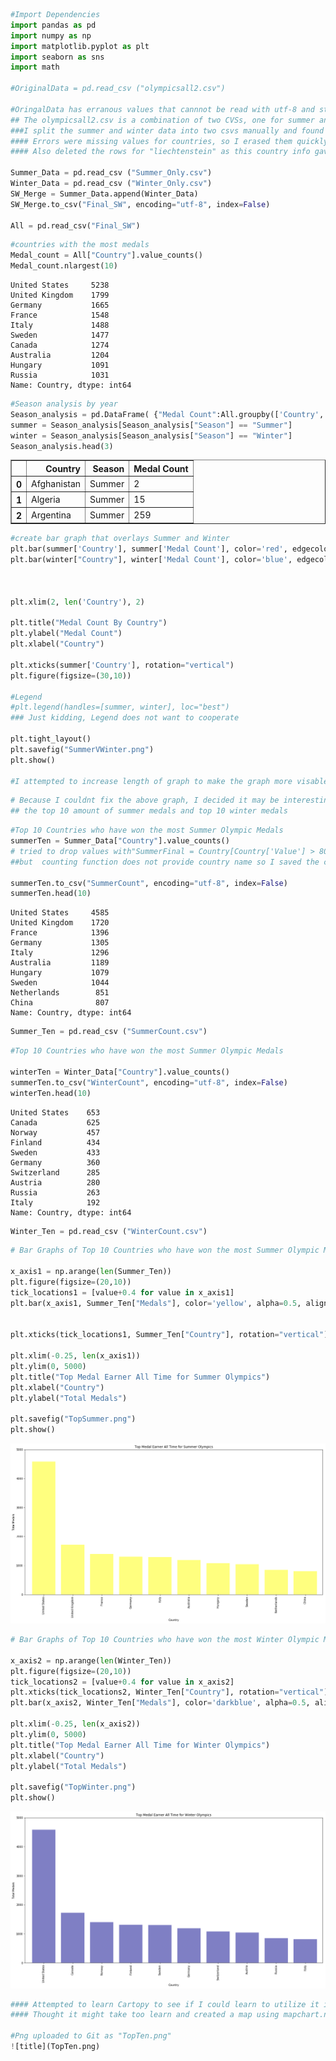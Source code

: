 

```python
#Import Dependencies
import pandas as pd
import numpy as np
import matplotlib.pyplot as plt
import seaborn as sns
import math

#OriginalData = pd.read_csv ("olympicsall2.csv")

#OringalData has erranous values that cannnot be read with utf-8 and still gave me problems when I tried ISO encoding
## The olympicsall2.csv is a combination of two CVSs, one for summer and one for winter information
###I split the summer and winter data into two csvs manually and found that the winter data had the errors in it
#### Errors were missing values for countries, so I erased them quickly by sorting excel sheet by alphabetical order
#### Also deleted the rows for "liechtenstein" as this country info gave me problems when I attempted to sort data

Summer_Data = pd.read_csv ("Summer_Only.csv")
Winter_Data = pd.read_csv ("Winter_Only.csv")
SW_Merge = Summer_Data.append(Winter_Data)
SW_Merge.to_csv("Final_SW", encoding="utf-8", index=False)

All = pd.read_csv("Final_SW")
```


```python
#countries with the most medals
Medal_count = All["Country"].value_counts()
Medal_count.nlargest(10)
```




    United States     5238
    United Kingdom    1799
    Germany           1665
    France            1548
    Italy             1488
    Sweden            1477
    Canada            1274
    Australia         1204
    Hungary           1091
    Russia            1031
    Name: Country, dtype: int64




```python
#Season analysis by year
Season_analysis = pd.DataFrame( {"Medal Count":All.groupby(['Country', 'Season']).size()} ).reset_index()
summer = Season_analysis[Season_analysis["Season"] == "Summer"]
winter = Season_analysis[Season_analysis["Season"] == "Winter"]
Season_analysis.head(3)
```




<div>
<style>
    .dataframe thead tr:only-child th {
        text-align: right;
    }

    .dataframe thead th {
        text-align: left;
    }

    .dataframe tbody tr th {
        vertical-align: top;
    }
</style>
<table border="1" class="dataframe">
  <thead>
    <tr style="text-align: right;">
      <th></th>
      <th>Country</th>
      <th>Season</th>
      <th>Medal Count</th>
    </tr>
  </thead>
  <tbody>
    <tr>
      <th>0</th>
      <td>Afghanistan</td>
      <td>Summer</td>
      <td>2</td>
    </tr>
    <tr>
      <th>1</th>
      <td>Algeria</td>
      <td>Summer</td>
      <td>15</td>
    </tr>
    <tr>
      <th>2</th>
      <td>Argentina</td>
      <td>Summer</td>
      <td>259</td>
    </tr>
  </tbody>
</table>
</div>




```python
#create bar graph that overlays Summer and Winter
plt.bar(summer['Country'], summer['Medal Count'], color='red', edgecolor="black", width=0.9)
plt.bar(winter["Country"], winter['Medal Count'], color='blue', edgecolor="black")



plt.xlim(2, len('Country'), 2)

plt.title("Medal Count By Country")
plt.ylabel("Medal Count")
plt.xlabel("Country")

plt.xticks(summer['Country'], rotation="vertical")
plt.figure(figsize=(30,10))

#Legend
#plt.legend(handles=[summer, winter], loc="best")
### Just kidding, Legend does not want to cooperate 

plt.tight_layout()
plt.savefig("SummerVWinter.png")
plt.show()

#I attempted to increase length of graph to make the graph more visable by changing figsize, but nothing worked
```


```python
# Because I couldnt fix the above graph, I decided it may be interesting to observe the trends of countried who earned 
## the top 10 amount of summer medals and top 10 winter medals 
```


```python
#Top 10 Countries who have won the most Summer Olympic Medals
summerTen = Summer_Data["Country"].value_counts()
# tried to drop values with"SummerFinal = Country[Country['Value'] > 806"
##but  counting function does not provide country name so I saved the csv with only medal count and manually added names

summerTen.to_csv("SummerCount", encoding="utf-8", index=False)
summerTen.head(10)
```




    United States     4585
    United Kingdom    1720
    France            1396
    Germany           1305
    Italy             1296
    Australia         1189
    Hungary           1079
    Sweden            1044
    Netherlands        851
    China              807
    Name: Country, dtype: int64




```python
Summer_Ten = pd.read_csv ("SummerCount.csv")
```


```python
#Top 10 Countries who have won the most Summer Olympic Medals

winterTen = Winter_Data["Country"].value_counts()
summerTen.to_csv("WinterCount", encoding="utf-8", index=False)
winterTen.head(10)
```




    United States    653
    Canada           625
    Norway           457
    Finland          434
    Sweden           433
    Germany          360
    Switzerland      285
    Austria          280
    Russia           263
    Italy            192
    Name: Country, dtype: int64




```python
Winter_Ten = pd.read_csv ("WinterCount.csv")
```


```python
# Bar Graphs of Top 10 Countries who have won the most Summer Olympic Medals

x_axis1 = np.arange(len(Summer_Ten))
plt.figure(figsize=(20,10))
tick_locations1 = [value+0.4 for value in x_axis1]
plt.bar(x_axis1, Summer_Ten["Medals"], color='yellow', alpha=0.5, align="edge")


plt.xticks(tick_locations1, Summer_Ten["Country"], rotation="vertical")

plt.xlim(-0.25, len(x_axis1))
plt.ylim(0, 5000)
plt.title("Top Medal Earner All Time for Summer Olympics")
plt.xlabel("Country")
plt.ylabel("Total Medals")

plt.savefig("TopSummer.png")
plt.show()
```


![png](output_9_0.png)



```python
# Bar Graphs of Top 10 Countries who have won the most Winter Olympic Medals

x_axis2 = np.arange(len(Winter_Ten))
plt.figure(figsize=(20,10))
tick_locations2 = [value+0.4 for value in x_axis2]
plt.xticks(tick_locations2, Winter_Ten["Country"], rotation="vertical")
plt.bar(x_axis2, Winter_Ten["Medals"], color='darkblue', alpha=0.5, align="edge")

plt.xlim(-0.25, len(x_axis2))
plt.ylim(0, 5000)
plt.title("Top Medal Earner All Time for Winter Olympics")
plt.xlabel("Country")
plt.ylabel("Total Medals")

plt.savefig("TopWinter.png")
plt.show()
```


![png](output_10_0.png)



```python
#### Attempted to learn Cartopy to see if I could learn to utilize it in time for the project deadline
#### Thought it might take too learn and created a map using mapchart.net 

#Png uploaded to Git as "TopTen.png"
![title](TopTen.png)
```
